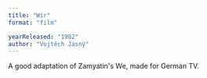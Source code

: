 ```yaml
---
title: "Wir"
format: "film"

yearReleased: "1982"
author: "Vojtěch Jasný"
---
```

A good adaptation of Zamyatin's We,  made for German TV.
 